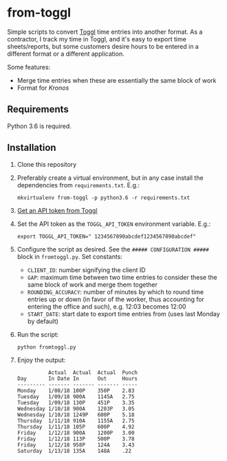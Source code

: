 # from-toggl
Simple scripts to convert [Toggl](https://toggl.com/) time entries into another format. As a contractor, I track my time
in Toggl, and it's easy to export time sheets/reports, but some customers desire hours to be entered in a different
format or a different application.

Some features:
- Merge time entries when these are essentially the same block of work
- Format for _Kronos_


## Requirements

Python 3.6 is required.

## Installation

1. Clone this repository
2. Preferably create a virtual environment, but in any case install the dependencies from `requirements.txt`. E.g.:

       mkvirtualenv from-toggl -p python3.6 -r requirements.txt

3. [Get an API token from Toggl](https://toggl.com/app/profile)
4. Set the API token as the `TOGGL_API_TOKEN` environment variable. E.g.:

       export TOGGL_API_TOKEN=" 1234567890abcdef1234567890abcdef"

5. Configure the script as desired. See the `##### CONFIGURATION #####` block in `fromtoggl.py`. Set constants:

   - `CLIENT_ID`: number signifying the client ID
   - `GAP`: maximum time between two time entries to consider these the same block of work and merge them together
   - `ROUNDING_ACCURACY`: number of minutes by which to round time entries up or down (in favor of the worker, thus
   accounting for entering the office and such), e.g. 12:03 becomes 12:00  
   - `START_DATE`: start date to export time entries from (uses last Monday by default)

6. Run the script:

       python fromtoggl.py

7. Enjoy the output:

                 Actual  Actual  Actual  Punch
       Day       In Date In      Out     Hours
       --------- ------- ------- ------- -----
       Monday    1/08/18 100P    350P    2.83
       Tuesday   1/09/18 900A    1145A   2.75
       Tuesday   1/09/18 130P    451P    3.35
       Wednesday 1/10/18 900A    1203P   3.05
       Wednesday 1/10/18 1249P   600P    5.18
       Thursday  1/11/18 910A    1155A   2.75
       Thursday  1/11/18 105P    600P    4.92
       Friday    1/12/18 900A    1200P   3.00
       Friday    1/12/18 113P    500P    3.78
       Friday    1/12/18 958P    124A    3.43
       Saturday  1/13/18 135A    148A    .22
